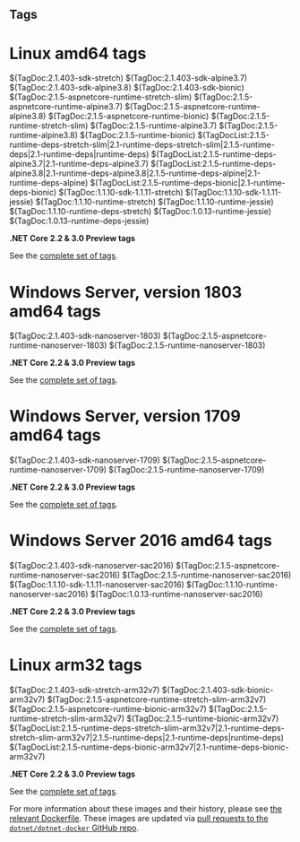 ## Tags

# Linux amd64 tags

$(TagDoc:2.1.403-sdk-stretch)
$(TagDoc:2.1.403-sdk-alpine3.7)
$(TagDoc:2.1.403-sdk-alpine3.8)
$(TagDoc:2.1.403-sdk-bionic)
$(TagDoc:2.1.5-aspnetcore-runtime-stretch-slim)
$(TagDoc:2.1.5-aspnetcore-runtime-alpine3.7)
$(TagDoc:2.1.5-aspnetcore-runtime-alpine3.8)
$(TagDoc:2.1.5-aspnetcore-runtime-bionic)
$(TagDoc:2.1.5-runtime-stretch-slim)
$(TagDoc:2.1.5-runtime-alpine3.7)
$(TagDoc:2.1.5-runtime-alpine3.8)
$(TagDoc:2.1.5-runtime-bionic)
$(TagDocList:2.1.5-runtime-deps-stretch-slim|2.1-runtime-deps-stretch-slim|2.1.5-runtime-deps|2.1-runtime-deps|runtime-deps)
$(TagDocList:2.1.5-runtime-deps-alpine3.7|2.1-runtime-deps-alpine3.7)
$(TagDocList:2.1.5-runtime-deps-alpine3.8|2.1-runtime-deps-alpine3.8|2.1.5-runtime-deps-alpine|2.1-runtime-deps-alpine)
$(TagDocList:2.1.5-runtime-deps-bionic|2.1-runtime-deps-bionic)
$(TagDoc:1.1.10-sdk-1.1.11-stretch)
$(TagDoc:1.1.10-sdk-1.1.11-jessie)
$(TagDoc:1.1.10-runtime-stretch)
$(TagDoc:1.1.10-runtime-jessie)
$(TagDoc:1.1.10-runtime-deps-stretch)
$(TagDoc:1.0.13-runtime-jessie)
$(TagDoc:1.0.13-runtime-deps-jessie)

**.NET Core 2.2 & 3.0 Preview tags**

See the [complete set of tags]($(System:SourceUrl)/TAGS.md).

# Windows Server, version 1803 amd64 tags

$(TagDoc:2.1.403-sdk-nanoserver-1803)
$(TagDoc:2.1.5-aspnetcore-runtime-nanoserver-1803)
$(TagDoc:2.1.5-runtime-nanoserver-1803)

**.NET Core 2.2 & 3.0 Preview tags**

See the [complete set of tags]($(System:SourceUrl)/TAGS.md).

# Windows Server, version 1709 amd64 tags

$(TagDoc:2.1.403-sdk-nanoserver-1709)
$(TagDoc:2.1.5-aspnetcore-runtime-nanoserver-1709)
$(TagDoc:2.1.5-runtime-nanoserver-1709)

**.NET Core 2.2 & 3.0 Preview tags**

See the [complete set of tags]($(System:SourceUrl)/TAGS.md).

# Windows Server 2016 amd64 tags

$(TagDoc:2.1.403-sdk-nanoserver-sac2016)
$(TagDoc:2.1.5-aspnetcore-runtime-nanoserver-sac2016)
$(TagDoc:2.1.5-runtime-nanoserver-sac2016)
$(TagDoc:1.1.10-sdk-1.1.11-nanoserver-sac2016)
$(TagDoc:1.1.10-runtime-nanoserver-sac2016)
$(TagDoc:1.0.13-runtime-nanoserver-sac2016)

**.NET Core 2.2 & 3.0 Preview tags**

See the [complete set of tags]($(System:SourceUrl)/TAGS.md).

# Linux arm32 tags

$(TagDoc:2.1.403-sdk-stretch-arm32v7)
$(TagDoc:2.1.403-sdk-bionic-arm32v7)
$(TagDoc:2.1.5-aspnetcore-runtime-stretch-slim-arm32v7)
$(TagDoc:2.1.5-aspnetcore-runtime-bionic-arm32v7)
$(TagDoc:2.1.5-runtime-stretch-slim-arm32v7)
$(TagDoc:2.1.5-runtime-bionic-arm32v7)
$(TagDocList:2.1.5-runtime-deps-stretch-slim-arm32v7|2.1-runtime-deps-stretch-slim-arm32v7|2.1.5-runtime-deps|2.1-runtime-deps|runtime-deps)
$(TagDocList:2.1.5-runtime-deps-bionic-arm32v7|2.1-runtime-deps-bionic-arm32v7)

**.NET Core 2.2 & 3.0 Preview tags**

See the [complete set of tags]($(System:SourceUrl)/TAGS.md).

For more information about these images and their history, please see [the relevant Dockerfile](https://github.com/dotnet/dotnet-docker/search?utf8=%E2%9C%93&q=FROM&type=Code). These images are updated via [pull requests to the `dotnet/dotnet-docker` GitHub repo](https://github.com/dotnet/dotnet-docker/pulls).

